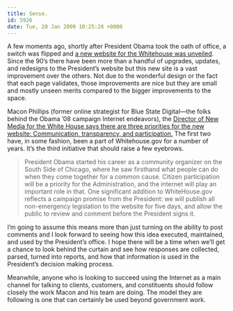 ```yaml
---
title: Sense.
id: 5926
date: Tue, 20 Jan 2009 10:25:28 +0000
---
```


A few moments ago, shortly after President Obama took the oath of office, a switch was flipped and [a new website for the Whitehouse was unveiled](http://www.whitehouse.gov). Since the 90’s there have been more than a handful of upgrades, updates, and redesigns to the President’s website but this new site is a vast improvement over the others. Not due to the wonderful design or the fact that each page validates, those improvements are nice but they are small and mostly unseen merits compared to the bigger improvements to the space.  

Macon Phillips (former online strategist for Blue State Digital—the folks behind the Obama ’08 campaign Internet endeavors), the [Director of New Media for the White House says there are three priorities for the new website: Communication, transparency, and participation.](http://www.whitehouse.gov/blog/change_has_come_to_whitehouse-gov/) The first two have, in some fashion, been a part of Whitehouse.gov for a number of years. It’s the third initiative that should raise a few eyebrows.

> President Obama started his career as a community organizer on the South Side of Chicago, where he saw firsthand what people can do when they come together for a common cause. Citizen participation will be a priority for the Administration, and the internet will play an important role in that. One significant addition to WhiteHouse.gov reflects a campaign promise from the President: we will publish all non-emergency legislation to the website for five days, and allow the public to review and comment before the President signs it.

I’m going to assume this means more than just turning on the ability to post comments and I look forward to seeing how this idea executed, maintained, and used by the President’s office. I hope there will be a time when we’ll get a chance to look behind the curtain and see how responses are collected, parsed, turned into reports, and how that information is used in the President’s decision making process.  

Meanwhile, anyone who is looking to succeed using the Internet as a main channel for talking to clients, customers, and constituents should follow closely the work Macon and his team are doing. The model they are following is one that can certainly be used beyond government work.






